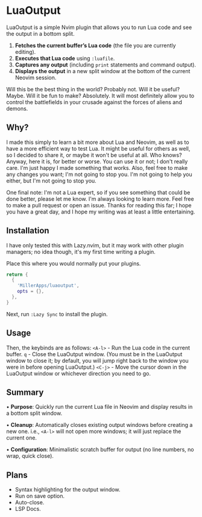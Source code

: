 # LuaOutput
LuaOutput is a simple Nvim plugin that allows you to run Lua code and see the output in a bottom split.

1. **Fetches the current buffer’s Lua code** (the file you are currently editing).
2. **Executes that Lua code** using `:luafile`.
3. **Captures any output** (including `print` statements and command output).
4. **Displays the output** in a new split window at the bottom of the current Neovim session.

Will this be the best thing in the world? Probably not. Will it be useful? Maybe. Will it be fun to make? Absolutely. It will most definitely allow you to control the battlefields in your crusade against the forces of aliens and demons.

## Why?
I made this simply to learn a bit more about Lua and Neovim, as well as to have a more efficient way to test Lua. It might be useful for others as well, so I decided to share it, or maybe it won't be useful at all. Who knows? Anyway, here it is, for better or worse. You can use it or not; I don't really care. I'm just happy I made something that works. Also, feel free to make any changes you want; I'm not going to stop you. I'm not going to help you either, but I'm not going to stop you.

One final note: I'm not a Lua expert, so if you see something that could be done better, please let me know. I'm always looking to learn more. Feel free to make a pull request or open an issue. Thanks for reading this far; I hope you have a great day, and I hope my writing was at least a little entertaining.

## Installation
I have only tested this with Lazy.nvim, but it may work with other plugin managers; no idea though, it's my first time writing a plugin.

Place this where you would normally put your plugins.
```lua
return {
  {
    'MillerApps/luaoutput',
    opts = {},
  },
}
```
Next, run `:Lazy Sync` to install the plugin.

## Usage
Then, the keybinds are as follows:
`<A-l>` - Run the Lua code in the current buffer.
`q` - Close the LuaOutput window. (You must be in the LuaOutput window to close it; by default, you will jump right back to the window you were in before opening LuaOutput.)
`<C-j>` - Move the cursor down in the LuaOutput window or whichever direction you need to go.

## Summary
• **Purpose**: Quickly run the current Lua file in Neovim and display results in a bottom split window.

• **Cleanup**: Automatically closes existing output windows before creating a new one. i.e., `<A-l>` will not open more windows; it will just replace the current one.

• **Configuration**: Minimalistic scratch buffer for output (no line numbers, no wrap, quick close).

## Plans
-  Syntax highlighting for the output window.
-  Run on save option.
-  Auto-close.
-  LSP Docs.

